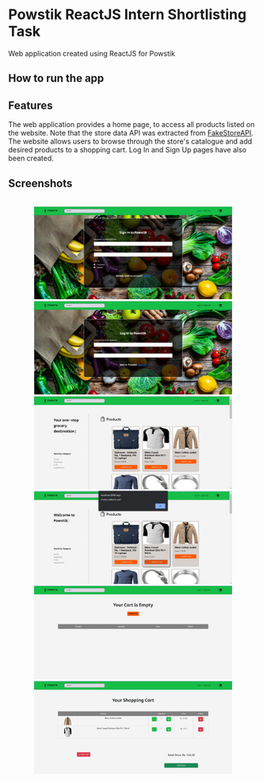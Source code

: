 # Powstik ReactJS Intern Shortlisting Task
Web application created using ReactJS for Powstik

## How to run the app



## Features
The web application provides a home page, to access all products listed on the website.
Note that the store data API was extracted from [FakeStoreAPI](https://fakestoreapi.com/products).
The website allows users to browse through the store's catalogue and add desired products to a shopping cart.
Log In and Sign Up pages have also been created.

## Screenshots

<br>
<div align="center">
  <img src="https://github.com/ananyaraju/powstik-reactJS/blob/main/src/public/screenshots/signup.jpg" width="400" />  
  <img src="https://github.com/ananyaraju/powstik-reactJS/blob/main/src/public/screenshots/login.jpg" width="400" />
  <img src="https://github.com/ananyaraju/powstik-reactJS/blob/main/src/public/screenshots/home.jpg" width="400" />
  <img src="https://github.com/ananyaraju/powstik-reactJS/blob/main/src/public/screenshots/add-product.jpg" width="400" />  
  <img src="https://github.com/ananyaraju/powstik-reactJS/blob/main/src/public/screenshots/empty-cart.jpg" width="400" />  
  <img src="https://github.com/ananyaraju/powstik-reactJS/blob/main/src/public/screenshots/full-cart.jpg" width="400" />
</div>
